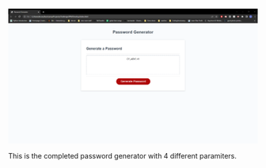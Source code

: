 ![Alt text](./Assets/Screenshot%202022-12-12%20214751.png "Optional title")

This is the completed password generator with 4 different paramiters.
